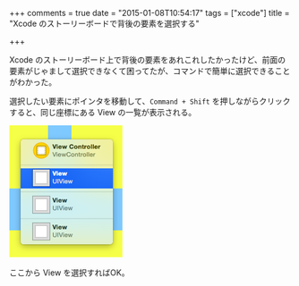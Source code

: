 +++
comments = true
date = "2015-01-08T10:54:17"
tags = ["xcode"]
title = "Xcode のストーリーボードで背後の要素を選択する"

+++

Xcode のストーリーボード上で背後の要素をあれこれしたかったけど、前面の要素がじゃまして選択できなくて困ってたが、コマンドで簡単に選択できることがわかった。

<!--more-->

選択したい要素にポインタを移動して、`Command + Shift` を押しながらクリックすると、同じ座標にある View の一覧が表示される。

![](/images/post/xcode-select-bg-elements.png)

ここから View を選択すればOK。

